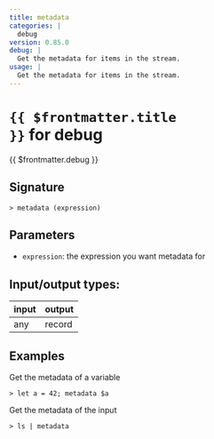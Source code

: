 ```yaml
---
title: metadata
categories: |
  debug
version: 0.85.0
debug: |
  Get the metadata for items in the stream.
usage: |
  Get the metadata for items in the stream.
---
```

<!-- This file is automatically generated. Please edit the command in https://github.com/nushell/nushell instead. -->

# <code>{{ $frontmatter.title }}</code> for debug

<div class='command-title'>{{ $frontmatter.debug }}</div>

## Signature

```> metadata (expression)```

## Parameters

 -  `expression`: the expression you want metadata for


## Input/output types:

| input | output |
| ----- | ------ |
| any   | record |

## Examples

Get the metadata of a variable
```nu
> let a = 42; metadata $a

```

Get the metadata of the input
```nu
> ls | metadata

```
